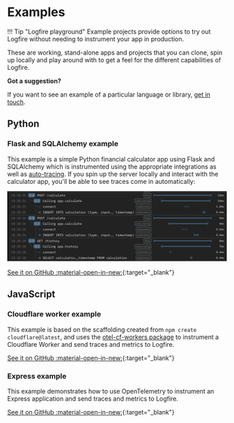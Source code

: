 # Examples

!!! Tip "Logfire playground"
Example projects provide options to try out Logfire without needing to instrument your app in production.

These are working, stand-alone apps and projects that you can clone, spin up locally and play around with to get a feel for the different capabilities of Logfire.

**Got a suggestion?**

If you want to see an example of a particular language or library, [get in touch](help.md).

## Python

### Flask and SQLAlchemy example

This example is a simple Python financial calculator app using Flask and SQLAlchemy which is instrumented using the appropriate integrations as well as [auto-tracing](guides/onboarding-checklist/add-auto-tracing.md). If you spin up the server locally and interact with the calculator app, you'll be able to see traces come in automatically:

![Flask and SQLAlchemy example](images/logfire-screenshot-examples-flask-sqlalchemy.png)

[See it on GitHub :material-open-in-new:](https://github.com/pydantic/logfire/tree/main/examples/python/flask-sqlalchemy/){:target="_blank"}

## JavaScript

### Cloudflare worker example

This example is based on the scaffolding created from `npm create cloudflare@latest`, and uses the [otel-cf-workers package](https://github.com/evanderkoogh/otel-cf-workers) to instrument a Cloudflare Worker and send traces and metrics to Logfire.

[See it on GitHub :material-open-in-new:](https://github.com/pydantic/logfire/tree/main/examples/javascript/cloudflare-worker/){:target="_blank"}

### Express example

This example demonstrates how to use OpenTelemetry to instrument an Express application and send traces and metrics to Logfire.

[See it on GitHub :material-open-in-new:](https://github.com/pydantic/logfire/tree/main/examples/javascript/express/){:target="_blank"}
